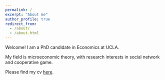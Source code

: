 ```yaml
---
permalink: /
excerpt: "About me"
author_profile: true
redirect_from: 
  - /about/
  - /about.html
---
```


Welcome! I am a PhD candidate in Economics at UCLA. 

My field is microeconomic theory, with research interests in social network and cooperative game.

Please find my cv [here](https://drive.google.com/file/d/11bOXrkj1a0YyqF_fdV0-3ekzB3LTXP6K/view?usp=sharing).
